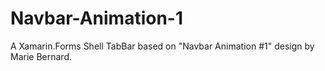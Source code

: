 # Navbar-Animation-1
A Xamarin.Forms Shell TabBar based on "Navbar Animation #1" design by Marie Bernard.
